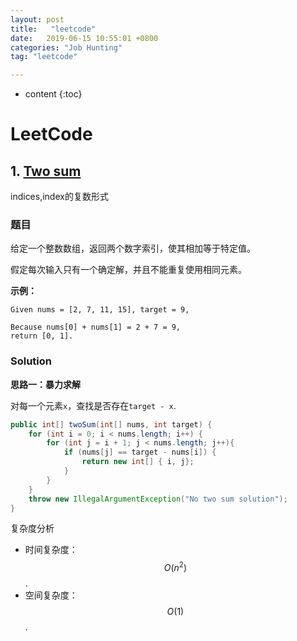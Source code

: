 ```yaml
---
layout: post
title:   "leetcode"
date:   2019-06-15 10:55:01 +0800
categories: "Job Hunting"
tag: "leetcode"

---
```

* content
{:toc}


# LeetCode

## 1. [Two sum](<https://leetcode.com/problems/two-sum/>)

indices,index的复数形式

### 题目

给定一个整数数组，返回两个数字索引，使其相加等于特定值。

假定每次输入只有一个确定解，并且不能重复使用相同元素。

**示例：**

```plain
Given nums = [2, 7, 11, 15], target = 9,

Because nums[0] + nums[1] = 2 + 7 = 9,
return [0, 1].
```

### Solution

**思路一：暴力求解**

对每一个元素`x`，查找是否存在`target - x`.

```java
public int[] twoSum(int[] nums, int target) {
	for (int i = 0; i < nums.length; i++) {
		for (int j = i + 1; j < nums.length; j++){
			if (nums[j] == target - nums[i]) {
				return new int[] { i, j};
			}
		}
	}
	throw new IllegalArgumentException("No two sum solution");
}
```

复杂度分析

* 时间复杂度：$$O(n^2)$$.
* 空间复杂度：$$O(1)$$.





